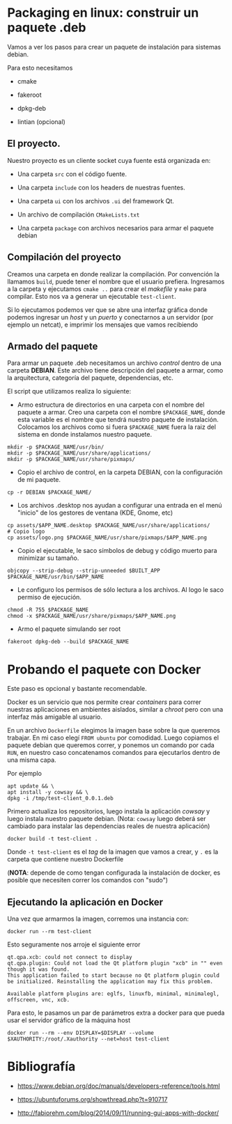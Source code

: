 # Packaging en linux: construir un paquete .deb

Vamos a ver los pasos para crear un paquete de instalación para sistemas debian.

Para esto necesitamos

* cmake

* fakeroot

* dpkg-deb

* lintian (opcional)

## El proyecto.

Nuestro proyecto es un cliente socket cuya fuente está organizada en:

* Una carpeta `src` con el código fuente.

* Una carpeta `include` con los headers de nuestras fuentes.

* Una carpeta `ui` con los archivos `.ui` del framework Qt.

* Un archivo de compilación `CMakeLists.txt`

* Una carpeta `package` con archivos necesarios para armar el paquete debian


## Compilación del proyecto

Creamos una carpeta en donde realizar la compilación. Por convención la llamamos `build`, puede tener el nombre que el usuario prefiera. Ingresamos a la carpeta y ejecutamos `cmake ..` para crear el *makefile* y `make` para compilar. Esto nos va a generar un ejecutable `test-client`.

Si lo ejecutamos podemos ver que se abre una interfaz gráfica donde podemos ingresar un *host* y un *puerto* y conectarnos a un servidor (por ejemplo un netcat), e imprimir los mensajes que vamos recibiendo

## Armado del paquete

Para armar un paquete .deb necesitamos un archivo *control* dentro de una carpeta **DEBIAN**. Este archivo tiene descripción del paquete a armar, como la arquitectura, categoría del paquete, dependencias, etc.

El script que utilizamos realiza lo siguiente:

* Armo estructura de directorios en una carpeta con el nombre del paquete a armar. Creo una carpeta con el nombre `$PACKAGE_NAME`, donde esta variable es el nombre que tendrá nuestro paquete de instalación. Colocamos los archivos como si fuera `$PACKAGE_NAME` fuera la raiz del sistema en donde instalamos nuestro paquete.

~~~{.bash}
mkdir -p $PACKAGE_NAME/usr/bin/
mkdir -p $PACKAGE_NAME/usr/share/applications/
mkdir -p $PACKAGE_NAME/usr/share/pixmaps/
~~~

* Copio el archivo de control, en la carpeta DEBIAN, con la configuración de mi paquete.

~~~{.bash}
cp -r DEBIAN $PACKAGE_NAME/
~~~

* Los archivos .desktop nos ayudan a configurar una entrada en el menú "inicio" de los gestores de ventana (KDE, Gnome, etc)

~~~{.bash}
cp assets/$APP_NAME.desktop $PACKAGE_NAME/usr/share/applications/
# Copio logo
cp assets/logo.png $PACKAGE_NAME/usr/share/pixmaps/$APP_NAME.png
~~~

* Copio el ejecutable, le saco símbolos de debug y código muerto para minimizar su tamaño.

~~~{.bash}
objcopy --strip-debug --strip-unneeded $BUILT_APP $PACKAGE_NAME/usr/bin/$APP_NAME
~~~

* Le configuro los permisos de sólo lectura a los archivos. Al logo le saco permiso de ejecución.

~~~{.bash}
chmod -R 755 $PACKAGE_NAME
chmod -x $PACKAGE_NAME/usr/share/pixmaps/$APP_NAME.png
~~~

* Armo el paquete simulando ser root

~~~{.bash}
fakeroot dpkg-deb --build $PACKAGE_NAME
~~~

# Probando el paquete con Docker

Este paso es opcional y bastante recomendable.

Docker es un servicio que nos permite crear *containers* para correr nuestras aplicaciones en ambientes aislados, similar a *chroot* pero con una interfaz más amigable al usuario.

En un archivo `Dockerfile` elegimos la imagen base sobre la que queremos trabajar. En mi caso elegí `FROM ubuntu` por comodidad. Luego copiamos el paquete debian que queremos correr, y ponemos un comando por cada `RUN`, en nuestro caso concatenamos comandos para ejecutarlos dentro de una misma capa.

Por ejemplo

~~~
apt update && \
apt install -y cowsay && \
dpkg -i /tmp/test-client_0.0.1.deb
~~~

Primero actualiza los repositorios, luego instala la aplicación *cowsay* y luego instala nuestro paquete debian. (Nota: `cowsay` luego deberá ser cambiado para instalar las dependencias reales de nuestra aplicación)

~~~{.bash}
docker build -t test-client .
~~~

Donde `-t test-client` es el *tag* de la imagen que vamos a crear, y `.` es la carpeta que contiene nuestro Dockerfile

(**NOTA**: depende de como tengan configurada la instalación de docker, es posible que necesiten correr los comandos con "sudo")

## Ejecutando la aplicación en Docker

Una vez que armarmos la imagen, corremos una instancia con:

~~~{.bash}
docker run --rm test-client
~~~

Esto seguramente nos arroje el siguiente error

~~~
qt.qpa.xcb: could not connect to display 
qt.qpa.plugin: Could not load the Qt platform plugin "xcb" in "" even though it was found.
This application failed to start because no Qt platform plugin could be initialized. Reinstalling the application may fix this problem.

Available platform plugins are: eglfs, linuxfb, minimal, minimalegl, offscreen, vnc, xcb.
~~~

Para esto, le pasamos un par de parámetros extra a docker para que pueda usar el servidor gráfico de la máquina host

~~~{.bash}
docker run --rm --env DISPLAY=$DISPLAY --volume $XAUTHORITY:/root/.Xauthority --net=host test-client
~~~

# Bibliografía

* https://www.debian.org/doc/manuals/developers-reference/tools.html

* https://ubuntuforums.org/showthread.php?t=910717

* http://fabiorehm.com/blog/2014/09/11/running-gui-apps-with-docker/
